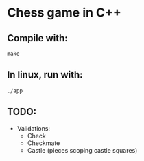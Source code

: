 # Chess game in C++

## Compile with:

```
make
```

## In linux, run with:

```
./app
```

## TODO:

- Validations:
    - Check
    - Checkmate
    - Castle (pieces scoping castle squares)
